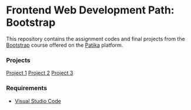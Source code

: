 # Frontend Web Development Path: Bootstrap
This repository contains the assignment codes and final projects from the [Bootstrap](https://academy.patika.dev/tr/courses/bootstrap) course offered on the [Patika](https://academy.patika.dev/tr) platform.

### Projects
[Project 1](https://academy.patika.dev/tr/courses/bootstrap/odev1)
[Project 2](https://academy.patika.dev/tr/courses/bootstrap/odev2)
[Project 3](https://academy.patika.dev/tr/courses/bootstrap/odev3)

### Requirements
- [Visual Studio Code](https://code.visualstudio.com/)